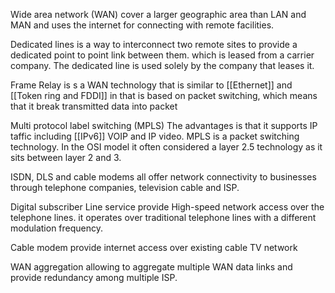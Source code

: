 Wide area network (WAN) cover a larger geographic area than LAN and MAN and uses the internet for connecting with remote facilities. 

Dedicated lines is a way to interconnect two remote sites to provide a dedicated point to point link between them. which is leased from a carrier company. The dedicated line is used solely by the company that leases it. 

Frame Relay is s a WAN technology that is similar to [[Ethernet]] and [[Token ring and FDDI]] in that is based on packet switching, which means that it break transmitted data into packet

Multi protocol label switching (MPLS) The advantages is that it supports IP taffic including [[IPv6]] VOIP and IP video. MPLS is a packet switching technology. In the OSI model it often considered a layer 2.5 technology as it sits between layer 2 and 3. 


ISDN, DLS and cable modems all offer network connectivity to businesses through telephone companies, television cable and ISP. 

Digital subscriber Line service provide High-speed network access over the telephone lines. it operates over traditional telephone lines with a different modulation frequency. 

Cable modem provide internet access over existing cable TV network

WAN aggregation allowing to aggregate multiple WAN data links and provide redundancy among multiple ISP. 